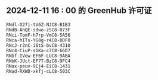 ## 2024-12-11 16 : 00 的 GreenHub 许可证
```
RNdl-O27j-tV6Z-NJC8-B1B3
RNdB-AhQE-sdwo-zSC8-073F
RNci-TomF-h7rp-VmC8-5A56
RNca-hITs-YG8g-r4C8-0DF0
RNcJ-r2nC-i6tS-bvC8-4310
RNc4-CiuP-sGKa-c7C8-66D7
RNbf-IVew-EF6F-LUC8-9ABA
RNbK-JUct-EF7T-BzC8-9FC4
RNax-peuv-9Cj4-EiC8-1431
RNad-RXWD-xkfj-cLC8-503C
```
